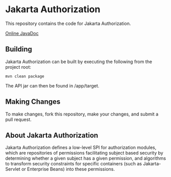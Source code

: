 # Jakarta Authorization

This repository contains the code for Jakarta Authorization.

[Online JavaDoc](https://javadoc.io/doc/jakarta.security.jacc/jakarta.security.jacc-api/)

Building
--------

Jakarta Authorization can be built by executing the following from the project root:

``mvn clean package``

The API jar can then be found in /app/target.

Making Changes
--------------

To make changes, fork this repository, make your changes, and submit a pull request.

About Jakarta Authorization
-------------

Jakarta Authorization defines a low-level SPI for authorization modules, which are repositories of permissions 
facilitating subject based security by determining whether a given subject has a given permission, and algorithms
to transform security constraints for specific containers (such as Jakarta- Servlet or Enterprise Beans) into 
these permissions.
